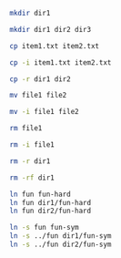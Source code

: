```sh
mkdir dir1
```

```sh
mkdir dir1 dir2 dir3
```

```sh
cp item1.txt item2.txt
```

```sh
cp -i item1.txt item2.txt
```

```sh
cp -r dir1 dir2
```

```sh
mv file1 file2
```

```sh
mv -i file1 file2
```

```sh
rm file1
```

```sh
rm -i file1
```

```sh
rm -r dir1
```

```sh
rm -rf dir1
```

```sh
ln fun fun-hard
ln fun dir1/fun-hard
ln fun dir2/fun-hard
```

```sh
ln -s fun fun-sym
ln -s ../fun dir1/fun-sym
ln -s ../fun dir2/fun-sym
```
